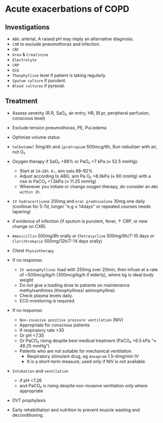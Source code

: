 # Acute exacerbations of COPD

## Investigations

- `ABG`: arterial, A raised pH may imply an alternative diagnosis.
- `CXR` to exclude pneumothorax and infection.
- `CBC`
- `Urea` & `Creatinine`
- `Electrolyte`
- `CRP`
- `ECG`
- `Theophylline` level if patient is taking regularly.
- `Sputum culture` if purulent.
- `Blood cultures` if pyrexial.

## Treatment

- Assess severity (R.R, SaO₂, air entry, HR, Bl.pr, peripheral perfusion, conscious level)
- Exclude tension pneumothorax, PE, Pul.edema
- Optimize volume status
- `Salbutamol` 5mg/4h and `ipratropium` 500mcg/6h, Run nebulizer with air, not O₂
- Oxygen therapy if SaO₂ <88% or PaO₂ <7 kPa (≈ 52.5 mmHg):
  - Start at `24–28% O₂`, aim sats 88–92%
  - Adjust according to ABG, aim Pa O₂ >8.0kPa (≈ 60 mmHg) with a rise in PaCO₂ <1.5kPa (≈ 11.25 mmHg)
  - Whenever you initiate or change oxygen therapy, do consider an `ABG within 1h`.
- `IV hydrocortisone` 200mg and `oral prednisolone` 30mg one daily (continue for 5-7d, longer "e.g ≥ 14days" or repeated courses needs tapering)
- if evidence of infection (if sputum is purulent, fever, ↑ CRP, or new change on CXR).
- `Amoxicillin` 500mg/8h orally or (`Tetracycline` 500mg/6h/7-10 days or `Clarithromycin` 500mg/12h/7-14 days orally)
- Chest `Physiotherapy`
- If no response:
  - `IV aminophylline`: load with 250mg over 20min, then infuse at a rate of ~500mcg/kg/h (300mcg/kg/h if elderly), where kg is ideal body weight
  - Do not give a loading dose to patients on maintenance methylxanthines (theophyllines/ aminophylline).
  - Check plasma levels daily.
  - ECG monitoring is required.
- If no response:
  - `Non-invasive positive pressure ventilation` (NIV)
  - Appropriate for conscious patients
  - If respiratory rate >30
  - Or pH <7.35
  - Or PaCO₂ rising despite best medical treatment (PaCO₂ >6.5
    kPa "≈ 48.25 mmHg")
  - Patients who are not suitable for mechanical ventilation
    - Respiratory stimulant drug, eg `doxapram` 1.5–4mg/min IV
    - It is a short-term measure, used only if NIV is not available
- `Intubation` and `ventilation`

  - if pH <7.26
  - and PaCO₂ is rising despite non-invasive ventilation only where appropriate

- DVT prophylaxis
- Early rehabilitation and nutrition to prevent muscle wasting and deconditioning.
